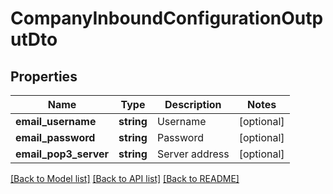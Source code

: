 # CompanyInboundConfigurationOutputDto

## Properties
Name | Type | Description | Notes
------------ | ------------- | ------------- | -------------
**email_username** | **string** | Username | [optional] 
**email_password** | **string** | Password | [optional] 
**email_pop3_server** | **string** | Server address | [optional] 

[[Back to Model list]](../README.md#documentation-for-models) [[Back to API list]](../README.md#documentation-for-api-endpoints) [[Back to README]](../README.md)



